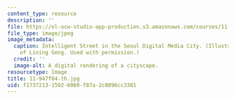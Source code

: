 ```yaml
---
content_type: resource
description: ''
file: https://ol-ocw-studio-app-production.s3.amazonaws.com/courses/11-947-new-century-cities-real-estate-digital-technology-and-design-fall-2004/f173721315926060f87a2c8096cc3381_11-947f04-th.jpg
file_type: image/jpeg
image_metadata:
  caption: Intelligent Street in the Seoul Digital Media City. (Illustration courtesy
    of Lining Geng. Used with permission.)
  credit: ''
  image-alt: A digital rendering of a cityscape.
resourcetype: Image
title: 11-947f04-th.jpg
uid: f1737213-1592-6060-f87a-2c8096cc3381
---
```

